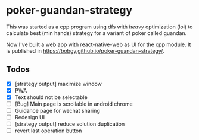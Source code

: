 # poker-guandan-strategy

This was started as a cpp program using dfs with _heavy_ optimization (lol) to calculate best (min hands) strategy for a variant of poker called guandan.

Now I've built a web app with react-native-web as UI for the cpp module. It is published in https://bobgy.github.io/poker-guandan-strategy/.

## Todos

- [x] [strategy output] maximize window
- [x] PWA
- [x] Text should not be selectable
- [ ] [Bug] Main page is scrollable in android chrome
- [ ] Guidance page for wechat sharing
- [ ] Redesign UI
- [ ] [strategy output] reduce solution duplication
- [ ] revert last operation button
